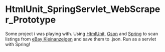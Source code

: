 # HtmlUnit_SpringServlet_WebScraper_Prototype
Some project i was playing with. Using [HtmlUnit](https://htmlunit.sourceforge.io/), [Gson](https://github.com/google/gson) and [Spring](https://spring.io/) to scan listings from [eBay Kleinanzeigen](https://www.ebay-kleinanzeigen.de/) and save them to .json. Run as a servlet with Spring!
